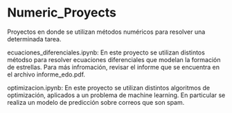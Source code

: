 # Numeric_Proyects
Proyectos en donde se utilizan métodos numéricos para resolver una determinada tarea.

ecuaciones_diferenciales.ipynb:
En este proyecto se utilizan distintos métodso para resolver ecuaciones diferenciales que modelan la formación de estrellas. Para más infromación, revisar el informe que se encuentra en el archivo informe_edo.pdf.

optimizacion.ipynb:
En este proyecto se utilizan distintos algoritmos de optimización, aplicados a un problema de machine learning. En particular se realiza un modelo de predicción sobre correos que son spam.
